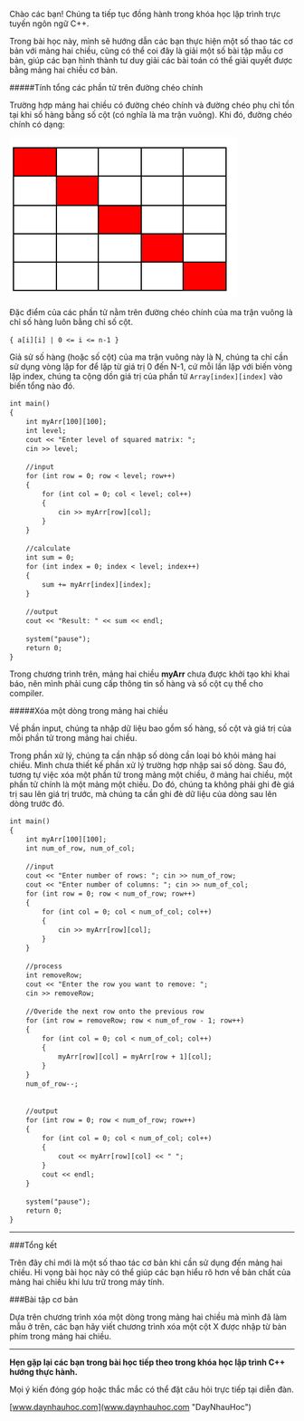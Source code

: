 Chào các bạn! Chúng ta tiếp tục đồng hành trong khóa học lập trình trực tuyến ngôn ngữ C++.

Trong bài học này, mình sẽ hướng dẫn các bạn thực hiện một số thao tác cơ bản với mảng hai chiều, cũng có thể coi đây là giải một số bài tập mẫu cơ bản, giúp các bạn hình thành tư duy giải các bài toán có thể giải quyết được bằng mảng hai chiều cơ bản.

#####Tính tổng các phần tử trên đường chéo chính

Trường hợp mảng hai chiều có đường chéo chính và đường chéo phụ chỉ tồn tại khi số hàng bằng số cột (có nghĩa là ma trận vuông). Khi đó, đường chéo chính có dạng:

![](0.png)

Đặc điểm của các phần tử nằm trên đường chéo chính của ma trận vuông là chỉ số hàng luôn bằng chỉ số cột. 

```{ a[i][i] | 0 <= i <= n-1 }```

Giả sử số hàng (hoặc số cột) của ma trận vuông này là N, chúng ta chỉ cần sử dụng vòng lặp for để lặp từ giá trị 0 đến N-1, cứ mỗi lần lặp với biến vòng lặp index, chúng ta cộng dồn giá trị của phần tử ```Array[index][index]``` vào biến tổng nào đó.

	int main()
	{
		int myArr[100][100];
		int level;
		cout << "Enter level of squared matrix: ";
		cin >> level;
	
		//input
		for (int row = 0; row < level; row++)
		{
			for (int col = 0; col < level; col++)
			{
				cin >> myArr[row][col];
			}
		}
	
		//calculate
		int sum = 0;
		for (int index = 0; index < level; index++)
		{
			sum += myArr[index][index];
		}
	
		//output
		cout << "Result: " << sum << endl;
	
		system("pause");
		return 0;
	}

Trong chương trình trên, mảng hai chiều **myArr** chưa được khởi tạo khi khai báo, nên mình phải cung cấp thông tin số hàng và số cột cụ thể cho compiler.

#####Xóa một dòng trong mảng hai chiều

Về phần input, chúng ta nhập dữ liệu bao gồm số hàng, số cột và giá trị của mỗi phần tử trong mảng hai chiều.

Trong phần xử lý, chúng ta cần nhập số dòng cần loại bỏ khỏi mảng hai chiều. Mình chưa thiết kế phần xử lý trường hợp nhập sai số dòng. Sau đó, tương tự việc xóa một phần tử trong mảng một chiều, ở mảng hai chiều, một phần tử chính là một mảng một chiều. Do đó, chúng ta không phải ghi đè giá trị sau lên giá trị trước, mà chúng ta cần ghi đè dữ liệu của dòng sau lên dòng trước đó.

	int main()
	{
		int myArr[100][100];
		int num_of_row, num_of_col;
	
		//input
		cout << "Enter number of rows: "; cin >> num_of_row;
		cout << "Enter number of columns: "; cin >> num_of_col;
		for (int row = 0; row < num_of_row; row++)
		{
			for (int col = 0; col < num_of_col; col++)
			{
				cin >> myArr[row][col];
			}
		}
	
		//process
		int removeRow;
		cout << "Enter the row you want to remove: ";
		cin >> removeRow;
	
		//Overide the next row onto the previous row
		for (int row = removeRow; row < num_of_row - 1; row++) 
		{
			for (int col = 0; col < num_of_col; col++)
			{
				myArr[row][col] = myArr[row + 1][col]; 
			}
		}
		num_of_row--;
	
	
		//output
		for (int row = 0; row < num_of_row; row++)
		{
			for (int col = 0; col < num_of_col; col++)
			{
				cout << myArr[row][col] << " ";
			}
			cout << endl;
		}
	
		system("pause");
		return 0;
	}

-----------------------------

###Tổng kết

Trên đây chỉ mới là một số thao tác cơ bản khi cần sử dụng đến mảng hai chiều. Hi vọng bài học này có thể giúp các bạn hiểu rõ hơn về bản chất của mảng hai chiều khi lưu trữ trong máy tính.

###Bài tập cơ bản

Dựa trên chương trình xóa một dòng trong mảng hai chiều mà mình đã làm mẫu ở trên, các bạn hãy viết chương trình xóa một cột X được nhập từ bàn phím trong mảng hai chiều.

-------------------------

**Hẹn gặp lại các bạn trong bài học tiếp theo trong khóa học lập trình C++ hướng thực hành.**


Mọi ý kiến đóng góp hoặc thắc mắc có thể đặt câu hỏi trực tiếp tại diễn đàn.

[www.daynhauhoc.com](www.daynhauhoc.com "DayNhauHoc")